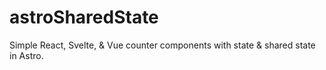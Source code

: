 # astroSharedState
Simple React, Svelte, &amp; Vue counter components with state &amp; shared state in Astro.
